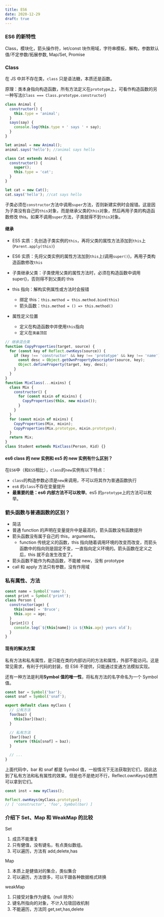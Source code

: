 ```yaml
---
title: ES6
date: 2020-12-29
draft: true
---
```


### ES6 的新特性

Class，模块化，箭头操作符，let/const 块作用域，字符串模板，解构，参数默认值/不定参数/拓展参数, Map/Set, Promise

### Class

在 JS 中并不存在类，`class` 只是语法糖，本质还是函数。

原理：类本身指向构造函数，所有方法定义在`prototype`上，可看作构造函数的另一种写法(`Class === Class.prototype.constructor`)

```js
class Animal {
  constructor() {
    this.type = 'animal';
  }
  says(say) {
    console.log(this.type + ' says ' + say);
  }
}

let animal = new Animal();
animal.says('hello'); //animal says hello

class Cat extends Animal {
  constructor() {
    super();
    this.type = 'cat';
  }
}

let cat = new Cat();
cat.says('hello'); //cat says hello
```

子类必须在`constructor`方法中调用`super`方法，否则新建实例时会报错。这是因为子类没有自己的`this`对象，而是继承父类的`this`对象，然后再用子类的构造函数修改 this。如果不调用`super`方法，子类就得不到`this`对象。

#### 继承

- ES5 实质：先创造子类实例的`this`，再将父类的属性方法添加到`this`上(`Parent.apply(this)`)
- ES6 实质：先将父类实例的属性方法加到`this`上(调用`super()`)，再用子类构造函数修改`this`

- 子类继承父类：子类使用父类的属性方法时，必须在构造函数中调用 super()，否则得不到父类的 this

- this 指向：解构实例属性或方法时会报错

  - 绑定 this：`this.method = this.method.bind(this)`
  - 箭头函数：`this.method = () => this.method()`

- 属性定义位置

  - 定义在构造函数中并使用`this`指向
  - 定义在`类最顶层`

```js
// 继承混合类
function CopyProperties(target, source) {
  for (const key of Reflect.ownKeys(source)) {
    if (key !== 'constructor' && key !== 'prototype' && key !== 'name') {
      const desc = Object.getOwnPropertyDescriptor(source, key);
      Object.defineProperty(target, key, desc);
    }
  }
}
function MixClass(...mixins) {
  class Mix {
    constructor() {
      for (const mixin of mixins) {
        CopyProperties(this, new mixin());
      }
    }
  }
  for (const mixin of mixins) {
    CopyProperties(Mix, mixin);
    CopyProperties(Mix.prototype, mixin.prototype);
  }
  return Mix;
}
class Student extends MixClass(Person, Kid) {}
```

#### es6 class 的 new 实例和 es5 的 new 实例有什么区别？

在`ES6`中（和`ES5`相比），`class`的`new`实例有以下特点：

- `class`的构造参数必须是`new`来调用，不可以将其作为普通函数执行
- `es6` 的`class`不存在变量提升
- **最重要的是：es6 内部方法不可以枚举**。es5 的`prototype`上的方法可以枚举。

### 箭头函数与普通函数的区别？

- 简洁
- 普通 function 的声明在变量提升中是最高的，箭头函数没有函数提升
- 箭头函数没有属于自己的 this，arguments。
  - function 传统定义的函数，this 指向随着调用环境的改变而改变，而箭头 函数中的指向则是固定不变，一直指向定义环境的。箭头函数在定义之后，this 就不会发生改变了。
- 箭头函数不能作为构造函数，不能被 new，没有 prototype
- call 和 apply 方法只有参数，没有作用域

### 私有属性、方法

```js
const name = Symbol('name');
const print = Symbol('print');
class Person {
  constructor(age) {
    this[name] = 'Bruce';
    this.age = age;
  }
  [print]() {
    console.log(`${this[name]} is ${this.age} years old`);
  }
}
```

#### 现有的解决方案

私有方法和私有属性，是只能在类的内部访问的方法和属性，外部不能访问。这是常见需求，有利于代码的封装，但 ES6 不提供，只能通过变通方法模拟实现。

还有一种方法是利用**Symbol 值的唯一性**，将私有方法的名字命名为一个 Symbol 值。

```js
const bar = Symbol('bar');
const snaf = Symbol('snaf');

export default class myClass {
  // 公有方法
  foo(baz) {
    this[bar](baz);
  }

  // 私有方法
  [bar](baz) {
    return (this[snaf] = baz);
  }

  // ...
}
```

上面代码中，bar 和 snaf 都是 Symbol 值，一般情况下无法获取到它们，因此达到了私有方法和私有属性的效果。但是也不是绝对不行，Reflect.ownKeys()依然可以拿到它们。

```js
const inst = new myClass();

Reflect.ownKeys(myClass.prototype);
// [ 'constructor', 'foo', Symbol(bar) ]
```

### 介绍下 Set、Map 和 WeakMap 的比较

Set

1. 成员不能重复
2. 只有健值，没有键名，有点类似数组。
3. 可以遍历，方法有 add,delete,has

Map

1. 本质上是健值对的集合，类似集合
2. 可以遍历，方法很多，可以干跟各种数据格式转换

weakMap

1. 只接受对象作为键名（null 除外）
2. 键名所指向的对象，不计入垃圾回收机制
3. 不能遍历，方法同 get,set,has,delete
